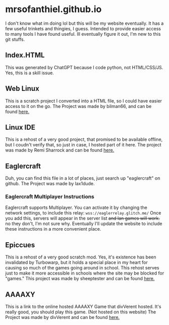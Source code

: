 # mrsofanthiel.github.io
I don't know what im doing lol but this will be my website eventually.
It has a few useful trinkets and thingies, I guess.
Intended to provide easier access to many tools I have found useful.
Ill eventually figure it out, I'm new to this git stuffs.
## Index.HTML
This was generated by ChatGPT because I code python, not HTML/CSS/JS.
Yes, this is a skill issue.
## Web Linux
This is a scratch project I converted into a HTML file, so I could have easier access to it on the go.
The Project was made by bilman66, and can be found [here.](https://scratch.mit.edu/projects/892602496)
## Linux IDE
This is a rehost of a very good project, that promised to be available offline, but I coudn't verify that, so just in case, I hosted part of it here.
The project was made by Remi Sharrock and can be found [here.](https://github.com/remisharrock/remisharrock.github.io)
## Eaglercraft
Duh, you can find this file in a lot of places, just search up "eaglercraft" on github.
The Project was made by lax1dude.
### Eaglercraft Multiplayer Instructions
Eaglercraft supports Multiplayer. You can activate it by changing the network settings, to include this relay:
`wss://eaglerrelay.glitch.me/`
Once you add this, servers will appear in the server list ~~and lan games will work.~~ no they don't, I'm not sure why.
Eventually I'll update the website to include these instructions in a more convenient place.
## Epiccues
This is a rehost of a very good scratch mod. Yes, it's existence has been invalidated by Turbowarp, but it holds a special place in my heart for causing so much of the games going around in school.
This rehost serves just to make it more accessible in schools where the site may be blocked for "games."
This project was made by sheeptester and can be found [here.](https://sheeptester.github.io/scratch-gui/)
## AAAAXY
This is a link to the online hosted AAAAXY Game that divVerent hosted. It's really good, you should play this game. (Not hosted on this website)
The Project was made by divVerent and can be found [here.](https://github.com/divVerent/aaaaxy)
